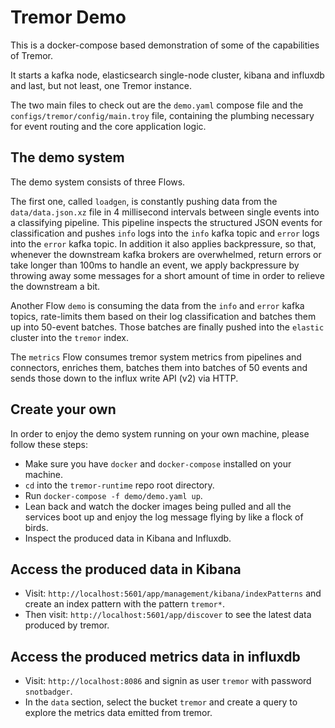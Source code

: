 # Tremor Demo

This is a docker-compose based demonstration of some of the capabilities of Tremor.

It starts a kafka node, elasticsearch single-node cluster, kibana and influxdb and last, but not least, one Tremor instance.

The two main files to check out are the `demo.yaml` compose file and the `configs/tremor/config/main.troy` file,
containing the plumbing necessary for event routing and the core application logic.
## The demo system

The demo system consists of three Flows.

The first one, called `loadgen`, is constantly pushing data from the `data/data.json.xz` file
in 4 millisecond intervals between single events into a classifying pipeline. This pipeline inspects the structured JSON events for classification and pushes `info` logs into the `info` kafka topic
and `error` logs into the `error` kafka topic. In addition it also applies backpressure, so that, whenever the downstream kafka brokers are overwhelmed, return errors or take longer than 100ms to handle an event, we apply backpressure by throwing away some messages for a short amount of time in order to relieve the downstream a bit.

Another Flow `demo` is consuming the data from the `info` and `error` kafka topics, rate-limits them based on their log classification and batches them up into 50-event batches.
Those batches are finally pushed into the `elastic` cluster into the `tremor` index.

The `metrics` Flow consumes tremor system metrics from pipelines and connectors, enriches them, batches them into batches of 50 events and sends those down to the influx write API (v2) via HTTP.

## Create your own

In order to enjoy the demo system running on your own machine, please follow these steps:

* Make sure you have `docker` and `docker-compose` installed on your machine.
* `cd` into the `tremor-runtime` repo root directory.
* Run `docker-compose -f demo/demo.yaml up`.
* Lean back and watch the docker images being pulled and all the services boot up and enjoy the log message flying by like a flock of birds.
* Inspect the produced data in Kibana and Influxdb.

## Access the produced data in Kibana

* Visit: `http://localhost:5601/app/management/kibana/indexPatterns` and create an index pattern with the pattern `tremor*`.
* Then visit: `http://localhost:5601/app/discover` to see the latest data produced by tremor.

## Access the produced metrics data in influxdb

* Visit: `http://localhost:8086` and signin as user `tremor` with password `snotbadger`.
* In the `data` section, select the bucket `tremor` and create a query to explore the metrics data emitted from tremor.